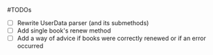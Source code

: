 #TODOs
- [ ] Rewrite UserData parser (and its submethods)
- [ ] Add single book's renew method
- [ ] Add a way of advice if books were correctly renewed or if an error occurred
